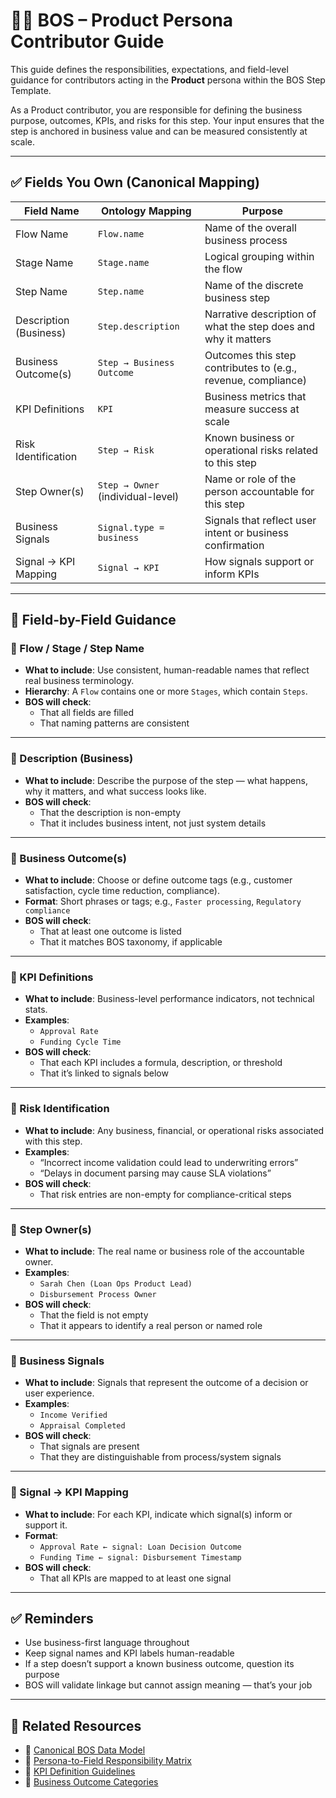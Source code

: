 
# 🧑‍💼 BOS – Product Persona Contributor Guide

This guide defines the responsibilities, expectations, and field-level guidance for contributors acting in the **Product** persona within the BOS Step Template.

As a Product contributor, you are responsible for defining the business purpose, outcomes, KPIs, and risks for this step. Your input ensures that the step is anchored in business value and can be measured consistently at scale.

---

## ✅ Fields You Own (Canonical Mapping)

| **Field Name**         | **Ontology Mapping**              | **Purpose**                                                      |
|------------------------|-----------------------------------|------------------------------------------------------------------|
| Flow Name              | `Flow.name`                       | Name of the overall business process                             |
| Stage Name             | `Stage.name`                      | Logical grouping within the flow                                 |
| Step Name              | `Step.name`                       | Name of the discrete business step                               |
| Description (Business) | `Step.description`                | Narrative description of what the step does and why it matters   |
| Business Outcome(s)    | `Step → Business Outcome`         | Outcomes this step contributes to (e.g., revenue, compliance)    |
| KPI Definitions        | `KPI`                             | Business metrics that measure success at scale                   |
| Risk Identification    | `Step → Risk`                     | Known business or operational risks related to this step         |
| Step Owner(s)          | `Step → Owner` (individual-level) | Name or role of the person accountable for this step             |
| Business Signals       | `Signal.type = business`          | Signals that reflect user intent or business confirmation        |
| Signal → KPI Mapping   | `Signal → KPI`                    | How signals support or inform KPIs                               |

---

## 📘 Field-by-Field Guidance

### 🔹 Flow / Stage / Step Name

- **What to include**: Use consistent, human-readable names that reflect real business terminology.
- **Hierarchy**: A `Flow` contains one or more `Stages`, which contain `Steps`.
- **BOS will check**:
  - That all fields are filled
  - That naming patterns are consistent

---

### 🔹 Description (Business)

- **What to include**: Describe the purpose of the step — what happens, why it matters, and what success looks like.
- **BOS will check**:
  - That the description is non-empty
  - That it includes business intent, not just system details

---

### 🔹 Business Outcome(s)

- **What to include**: Choose or define outcome tags (e.g., customer satisfaction, cycle time reduction, compliance).
- **Format**: Short phrases or tags; e.g., `Faster processing`, `Regulatory compliance`
- **BOS will check**:
  - That at least one outcome is listed
  - That it matches BOS taxonomy, if applicable

---

### 🔹 KPI Definitions

- **What to include**: Business-level performance indicators, not technical stats.
- **Examples**:
  - `Approval Rate`
  - `Funding Cycle Time`
- **BOS will check**:
  - That each KPI includes a formula, description, or threshold
  - That it’s linked to signals below

---

### 🔹 Risk Identification

- **What to include**: Any business, financial, or operational risks associated with this step.
- **Examples**:
  - “Incorrect income validation could lead to underwriting errors”
  - “Delays in document parsing may cause SLA violations”
- **BOS will check**:
  - That risk entries are non-empty for compliance-critical steps

---

### 🔹 Step Owner(s)

- **What to include**: The real name or business role of the accountable owner.
- **Examples**:
  - `Sarah Chen (Loan Ops Product Lead)`
  - `Disbursement Process Owner`
- **BOS will check**:
  - That the field is not empty
  - That it appears to identify a real person or named role

---

### 🔹 Business Signals

- **What to include**: Signals that represent the outcome of a decision or user experience.
- **Examples**:
  - `Income Verified`
  - `Appraisal Completed`
- **BOS will check**:
  - That signals are present
  - That they are distinguishable from process/system signals

---

### 🔹 Signal → KPI Mapping

- **What to include**: For each KPI, indicate which signal(s) inform or support it.
- **Format**:
  - `Approval Rate ← signal: Loan Decision Outcome`
  - `Funding Time ← signal: Disbursement Timestamp`
- **BOS will check**:
  - That all KPIs are mapped to at least one signal

---

## ✅ Reminders

- Use business-first language throughout
- Keep signal names and KPI labels human-readable
- If a step doesn’t support a known business outcome, question its purpose
- BOS will validate linkage but cannot assign meaning — that’s your job

---

## 🔗 Related Resources

- 📄 [Canonical BOS Data Model](#)
- 📄 [Persona-to-Field Responsibility Matrix](#)
- 📄 [KPI Definition Guidelines](#)
- 📄 [Business Outcome Categories](#)
